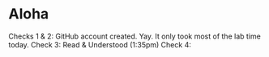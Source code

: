 # Aloha

Checks 1 & 2: GitHub account created. Yay. It only took most of the lab time today.
Check 3: Read & Understood (1:35pm)
Check 4: 
